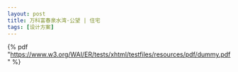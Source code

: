 ```yaml
---
layout: post
title: 万科富春泉水湾·公望 | 住宅
tags: [设计方案]
---
```

{% pdf "https://www.w3.org/WAI/ER/tests/xhtml/testfiles/resources/pdf/dummy.pdf" %}